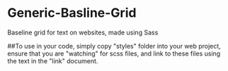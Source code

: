# Generic-Basline-Grid
Baseline grid for text on websites, made using Sass

##To use in your code, simply copy "styles" folder into your web project, ensure that you are "watching" for scss files, and link to these files using the text in the "link" document.
